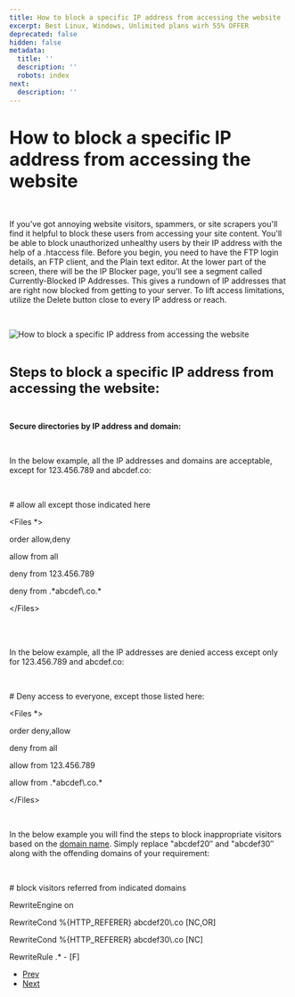 ```yaml
---
title: How to block a specific IP address from accessing the website
excerpt: Best Linux, Windows, Unlimited plans wirh 55% OFFER
deprecated: false
hidden: false
metadata:
  title: ''
  description: ''
  robots: index
next:
  description: ''
---
```

<div itemprop="articleBody">
    <h1 dir="ltr"><span style="font-size: xx-large;"><strong>How to block a specific IP address from accessing the website </strong></span></h1> <br />
    <p dir="ltr">If you've got annoying website visitors, spammers, or site scrapers you'll find it helpful to block these users from accessing your site content. You'll be able to block unauthorized unhealthy users by their IP address with the help of a .htaccess file. Before you begin, you need to have the FTP login details, an FTP client, and the Plain text editor. <span data-sheets-value="{&quot;1&quot;:2,&quot;2&quot;:&quot;At the lower part of the screen, there will be the IP Blocker page, you'll see a segment called Currently-Blocked IP Addresses. This gives a rundown of IP addresses that are right now blocked from getting to your server. To lift access limitations, utilize the Delete button close to every IP address or reach.&quot;}" data-sheets-userformat="{&quot;2&quot;:897,&quot;3&quot;:{&quot;1&quot;:0},&quot;10&quot;:1,&quot;11&quot;:4,&quot;12&quot;:0}">At the lower part of the screen, there will be the IP Blocker page, you'll see a segment called Currently-Blocked IP Addresses. This gives a rundown of IP addresses that are right now blocked from getting to your server. To lift access limitations, utilize the Delete button close to every IP address or reach.</span></p> <br />
    <p dir="ltr"><img src="https://image.hostingraja.in/images/articles/how-to-block-a-specific-ip-address-from-accessing-the-website-in-cloud-server.png" alt="How to block a specific IP address from accessing the website" border="0" /></p> <br />
    <p dir="ltr"><span style="font-size: x-large;"><strong>Steps to block a specific IP address from accessing the website:</strong></span></p> <strong><br /></strong>
    <p dir="ltr"><strong>Secure directories by IP address and domain:</strong></p> <br />
    <p dir="ltr">In the below example, all the IP addresses and domains are acceptable, except for 123.456.789 and abcdef.co:</p> <br />
    <p dir="ltr"># allow all except those indicated here</p>
    <p dir="ltr">&lt;Files *&gt;</p>
    <p dir="ltr">order allow,deny</p>
    <p dir="ltr">allow from all</p>
    <p dir="ltr">deny from 123.456.789</p>
    <p dir="ltr">deny from .*abcdef\.co.*</p>
    <p dir="ltr">&lt;/Files&gt;</p> <br /><br />
    <p dir="ltr">In the below example, all the IP addresses are denied access except only for 123.456.789 and abcdef.co:</p> <br />
    <p dir="ltr"># Deny access to everyone, except those listed here:</p>
    <p dir="ltr">&lt;Files *&gt;</p>
    <p dir="ltr">order deny,allow</p>
    <p dir="ltr">deny from all</p>
    <p dir="ltr">allow from 123.456.789</p>
    <p dir="ltr">allow from .*abcdef\.co.*</p>
    <p dir="ltr">&lt;/Files&gt;</p> <br />
    <p dir="ltr">In the below example you will find the steps to block inappropriate visitors based on the <a href="https://www.hostingraja.in/domains/">domain name</a>. Simply replace "abcdef20″ and "abcdef30″ along with the offending domains of your requirement:</p> <br />
    <p dir="ltr"># block visitors referred from indicated domains</p>
    <p dir="ltr">RewriteEngine on</p>
    <p dir="ltr">RewriteCond %{HTTP_REFERER} abcdef20\.co [NC,OR]</p>
    <p dir="ltr">RewriteCond %{HTTP_REFERER} abcdef30\.co [NC]</p>
    <p dir="ltr">RewriteRule .* - [F]</p>
    <div> </div>
</div>
<ul class="pager pagenav">
    <li class="previous"> <a class="hasTooltip" title="How to take backup of emails and restore in shared Linux webmail" aria-label="Previous article: How to take backup of emails and restore in shared Linux webmail" href="/how-tos/how-to-take-backup-of-emails-and-restore-in-shared-linux-webmail" rel="prev"> <span class="icon-chevron-left" aria-hidden="true"></span> <span aria-hidden="true">Prev</span> </a> </li>
    <li class="next"> <a class="hasTooltip" title="How to Use HostingRaja Site Builder" aria-label="Next article: How to Use HostingRaja Site Builder" href="/how-tos/how-to-use-hostingraja-site-builder" rel="next"> <span aria-hidden="true">Next</span> <span class="icon-chevron-right" aria-hidden="true"></span> </a> </li>
</ul>
